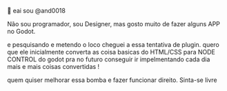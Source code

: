 👋 eai sou @and0018

Não sou programador, sou Designer, mas gosto muito de fazer alguns APP no Godot.

e pesquisando e metendo o loco cheguei a essa tentativa de plugin. quero que ele inicialmente converta as coisa basicas do HTML/CSS para NODE CONTROL do godot pra no futuro conseguir ir impelmentando cada dia mais e mais coisas convertidas !

quem quiser melhorar essa bomba e fazer funcionar direito. Sinta-se livre
